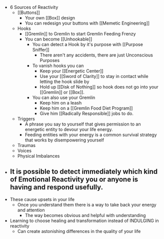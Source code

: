 - 6 Sources of Reactivity
	- [[Buttons]]
		- Your own [[Box]] design
		- You can redesign your buttons with [[Memetic Engineering]]
	- Hooks
		- [[Gremlin]] to Gremlin to start Gremlin Feeding Frenzy
		- You can become [[Unhookable]]
			- You can detect a Hook by it's purpose with [[Purpose Sniffer]]
				- There aren't any accidents, there are just Unconscious Purposes
			- To vanish hooks you can
				- Keep your [[Energetic Center]]
				- Use your [[Sword of Clarity]] to stay in contact while letting the hook slide by
				- Hold up [[Disk of Nothing]] so hook does not go into your [[Gremlin]] or [[Box]].
			- You can also use your Gremlin
				- Keep him on a leash
				- Keep him on a [[Gremlin Food Diet Program]]
				- Give him [[Radically Responsible]] jobs to do.
	- Triggers
		- A phrase you say to yourself that gives permission to an energetic entity to devour your life energy.
		- Feeding entities with your energy is a common survival strategy that works by disempowering yourself
	- Traumas
	- Voices
	- Physical Imbalances
- It is possible to detect immediately which kind of Emotional Reactivity you or anyone is having and respond usefully.
	-
- These cause upsets in your life
	- Once you understand them there is a way to take back your energy and attention
		- The way becomes obvious and helpful with understanding
- Learning to choose healing and transformation instead of INDULGING in reactivity
	- Can create astonishing differences in the quality of your life